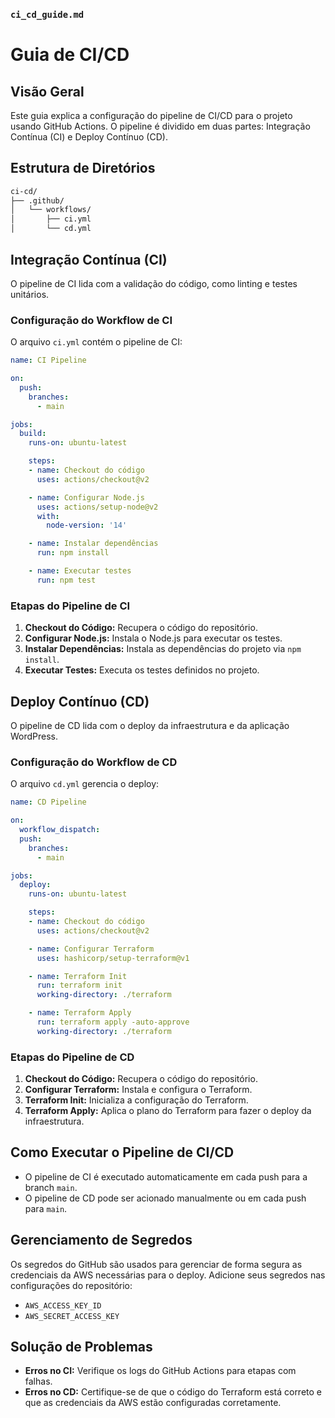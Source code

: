 ### **`ci_cd_guide.md`**


# Guia de CI/CD

## Visão Geral
Este guia explica a configuração do pipeline de CI/CD para o projeto usando GitHub Actions. O pipeline é dividido em duas partes: Integração Contínua (CI) e Deploy Contínuo (CD).

## Estrutura de Diretórios
```markdown
ci-cd/
├── .github/
│   └── workflows/
│       ├── ci.yml
│       └── cd.yml
```

## Integração Contínua (CI)
O pipeline de CI lida com a validação do código, como linting e testes unitários.

### Configuração do Workflow de CI
O arquivo `ci.yml` contém o pipeline de CI:
```yaml
name: CI Pipeline

on:
  push:
    branches:
      - main

jobs:
  build:
    runs-on: ubuntu-latest

    steps:
    - name: Checkout do código
      uses: actions/checkout@v2

    - name: Configurar Node.js
      uses: actions/setup-node@v2
      with:
        node-version: '14'

    - name: Instalar dependências
      run: npm install

    - name: Executar testes
      run: npm test
```

### Etapas do Pipeline de CI
1. **Checkout do Código:** Recupera o código do repositório.
2. **Configurar Node.js:** Instala o Node.js para executar os testes.
3. **Instalar Dependências:** Instala as dependências do projeto via `npm install`.
4. **Executar Testes:** Executa os testes definidos no projeto.

## Deploy Contínuo (CD)
O pipeline de CD lida com o deploy da infraestrutura e da aplicação WordPress.

### Configuração do Workflow de CD
O arquivo `cd.yml` gerencia o deploy:
```yaml
name: CD Pipeline

on:
  workflow_dispatch:
  push:
    branches:
      - main

jobs:
  deploy:
    runs-on: ubuntu-latest

    steps:
    - name: Checkout do código
      uses: actions/checkout@v2

    - name: Configurar Terraform
      uses: hashicorp/setup-terraform@v1

    - name: Terraform Init
      run: terraform init
      working-directory: ./terraform

    - name: Terraform Apply
      run: terraform apply -auto-approve
      working-directory: ./terraform
```

### Etapas do Pipeline de CD
1. **Checkout do Código:** Recupera o código do repositório.
2. **Configurar Terraform:** Instala e configura o Terraform.
3. **Terraform Init:** Inicializa a configuração do Terraform.
4. **Terraform Apply:** Aplica o plano do Terraform para fazer o deploy da infraestrutura.

## Como Executar o Pipeline de CI/CD
- O pipeline de CI é executado automaticamente em cada push para a branch `main`.
- O pipeline de CD pode ser acionado manualmente ou em cada push para `main`.

## Gerenciamento de Segredos
Os segredos do GitHub são usados para gerenciar de forma segura as credenciais da AWS necessárias para o deploy. Adicione seus segredos nas configurações do repositório:
- `AWS_ACCESS_KEY_ID`
- `AWS_SECRET_ACCESS_KEY`

## Solução de Problemas
- **Erros no CI:** Verifique os logs do GitHub Actions para etapas com falhas.
- **Erros no CD:** Certifique-se de que o código do Terraform está correto e que as credenciais da AWS estão configuradas corretamente.


